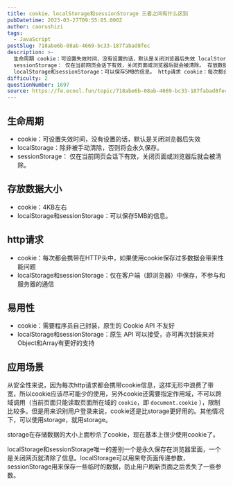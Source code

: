 ```yaml
---
title: cookie、localStorage和sessionStorage 三者之间有什么区别
pubDatetime: 2023-03-27T09:55:05.000Z
author: caorushizi
tags:
  - JavaScript
postSlug: 718abe6b-08ab-4669-bc33-187fabad8fec
description: >-
  生命周期 cookie：可设置失效时间，没有设置的话，默认是关闭浏览器后失效 localStorage：除非被手动清除，否则将会永久保存。
  sessionStorage： 仅在当前网页会话下有效，关闭页面或浏览器后就会被清除。 存放数据大小 cookie：4KB左右
  localStorage和sessionStorage：可以保存5MB的信息。 http请求 cookie：每次都会携带在HTTP头
difficulty: 2
questionNumber: 1697
source: https://fe.ecool.fun/topic/718abe6b-08ab-4669-bc33-187fabad8fec
---
```


## 生命周期

- cookie：可设置失效时间，没有设置的话，默认是关闭浏览器后失效
- localStorage：除非被手动清除，否则将会永久保存。
- sessionStorage： 仅在当前网页会话下有效，关闭页面或浏览器后就会被清除。

## 存放数据大小

- cookie：4KB左右
- localStorage和sessionStorage：可以保存5MB的信息。

## http请求

- cookie：每次都会携带在HTTP头中，如果使用cookie保存过多数据会带来性能问题
- localStorage和sessionStorage：仅在客户端（即浏览器）中保存，不参与和服务器的通信

## 易用性

- cookie：需要程序员自己封装，原生的 Cookie API 不友好
- localStorage和sessionStorage：原生 API 可以接受，亦可再次封装来对Object和Array有更好的支持

## 应用场景

从安全性来说，因为每次http请求都会携带cookie信息，这样无形中浪费了带宽，所以cookie应该尽可能少的使用，另外cookie还需要指定作用域，不可以跨域调用（当前页面只能读取页面所在域的 `cookie`，即 `document.cookie` ），限制比较多。但是用来识别用户登录来说，cookie还是比storage更好用的。其他情况下，可以使用storage，就用storage。

storage在存储数据的大小上面秒杀了cookie，现在基本上很少使用cookie了。

localStorage和sessionStorage唯一的差别一个是永久保存在浏览器里面，一个是关闭网页就清除了信息。localStorage可以用来夸页面传递参数，sessionStorage用来保存一些临时的数据，防止用户刷新页面之后丢失了一些参数。
